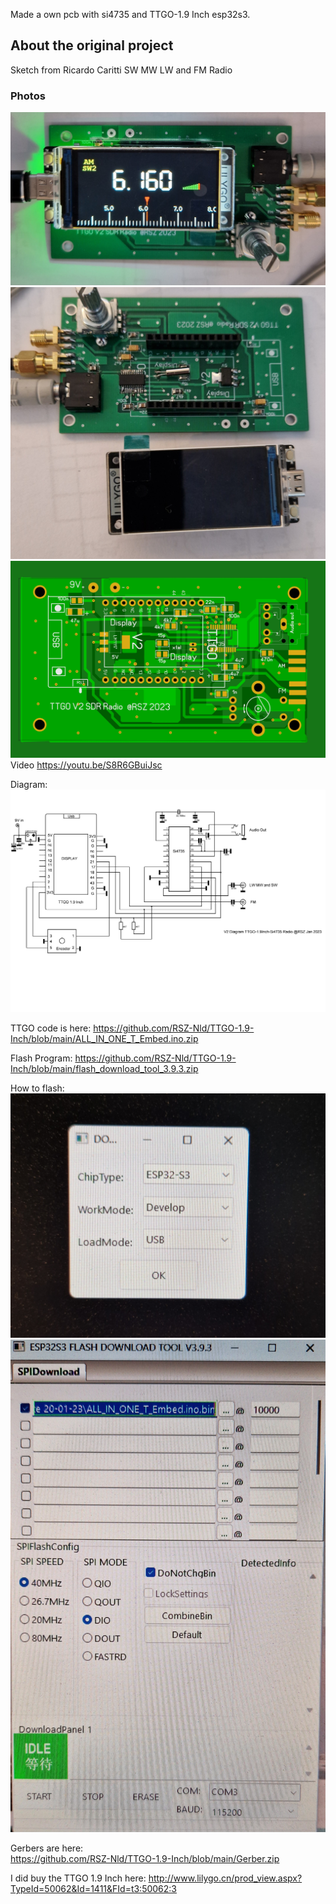 Made a own pcb with si4735 and TTGO-1.9 Inch esp32s3.
## About the original project
Sketch from Ricardo Caritti
SW MW LW and FM Radio 
### Photos
![Photo 0]( https://github.com/RSZ-Nld/TTGO-1.9-Inch/blob/main/Pcb-1.jpg)
![Photo 1]( https://github.com/RSZ-Nld/TTGO-1.9-Inch/blob/main/Pcb-2.jpg)
![Photo 2]( https://github.com/RSZ-Nld/TTGO-1.9-Inch/blob/main/Pcb.JPG)
Video https://youtu.be/S8R6GBuiJsc

Diagram: 
![Photo 10]( https://github.com/RSZ-Nld/TTGO-1.9-Inch/blob/main/TTGO-1.9.jpg)

TTGO code is here: 
https://github.com/RSZ-Nld/TTGO-1.9-Inch/blob/main/ALL_IN_ONE_T_Embed.ino.zip

Flash Program:
https://github.com/RSZ-Nld/TTGO-1.9-Inch/blob/main/flash_download_tool_3.9.3.zip

How to flash:
![Photo 11]( https://github.com/RSZ-Nld/TTGO-1.9-Inch/blob/main/Flash-Prog.jpg)
![Photo 12]( https://github.com/RSZ-Nld/TTGO-1.9-Inch/blob/main/Flash-File.jpg)






Gerbers are here:  
https://github.com/RSZ-Nld/TTGO-1.9-Inch/blob/main/Gerber.zip

I did buy the TTGO 1.9 Inch here:
http://www.lilygo.cn/prod_view.aspx?TypeId=50062&Id=1411&FId=t3:50062:3
